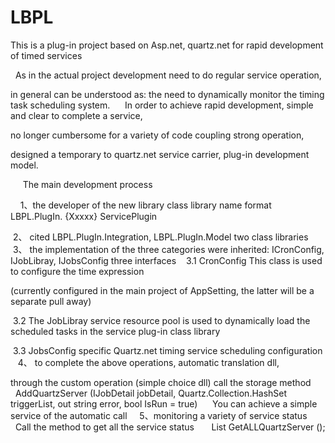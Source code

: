 # LBPL
This is a plug-in project based on Asp.net, quartz.net for rapid development of timed services

  As in the actual project development need to do regular service operation, 
  
  in general can be understood as: the need to dynamically monitor the timing task scheduling system.
  
  In order to achieve rapid development, simple and clear to complete a service, 
  
  no longer cumbersome for a variety of code coupling strong operation, 
  
  designed a temporary to quartz.net service carrier, plug-in development model.  
  
  
  The main development process  <br>  
  
  
 1、the developer of the new library class library name format LBPL.PlugIn. {Xxxxx} ServicePlugin  
 

 2、 cited LBPL.PlugIn.Integration, LBPL.PlugIn.Model two class libraries
 
 3、 the implementation of the three categories were inherited: ICronConfig, IJobLibray, IJobsConfig three interfaces
 
 3.1 CronConfig This class is used to configure the time expression 
 
 (currently configured in the main project of AppSetting, the latter will be a separate pull away)

 3.2 The JobLibray service resource pool is used to dynamically load the scheduled tasks in the service plug-in class library

 3.3 JobsConfig specific Quartz.net timing service scheduling configuration
 
 4、 to complete the above operations, automatic translation dll,
 
 through the custom operation (simple choice dll) call the storage method
 
  AddQuartzServer (IJobDetail jobDetail, Quartz.Collection.HashSet <ITrigger> triggerList, out string error, bool IsRun = true)
  
  You can achieve a simple service of the automatic call
  
 5、monitoring a variety of service status
  
  Call the method to get all the service status
  
   List <JobsTrigger> GetALLQuartzServer ();
  
